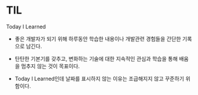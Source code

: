 # TIL

Today I Learned

- 좋은 개발자가 되기 위해 하루동안 학습한 내용이나 개발관련 경험들을 간단한 기록으로 남긴다.  

- 탄탄한 기본기를 갖추고, 변화하는 기술에 대한 지속적인 관심과 학습을 통해 배움을 멈추지 않는 것이 목표이다.  

- Today I Learned인데 날짜를 표시하지 않는 이유는 조급해지지 않고 꾸준하기 위함이다.
